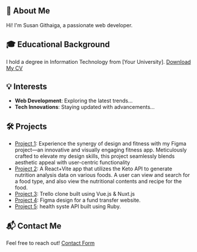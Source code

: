 ## 📝 About Me
Hi! I'm Susan Githaiga, a passionate web developer.

## 🎓 Educational Background
I hold a degree in Information Technology from [Your University]. [Download My CV](https://drive.google.com/file/d/1PVHERgtAWoa4UepEhJsUyHOLZDSzvHK_/view?usp=sharing)

## 💡 Interests
- **Web Development**: Exploring the latest trends...
- **Tech Innovations**: Staying updated with advancements...

## 🛠️ Projects
- [Project 1](https://www.figma.com/proto/d2ZKTO8DG0XSo31wZX3M5r/FitLinka-app?type=design&node-id=1-2&t=nU95ESTnZ0qeUzeu-1&scaling=scale-down&page-id=0%3A1&starting-point-node-id=1%3A2&show-proto-sidebar=1&mode=design): Experience the synergy of design and fitness with my Figma project—an innovative and visually engaging fitness app. Meticulously crafted to elevate my design skills, this project seamlessly blends aesthetic appeal with user-centric functionality
- [Project 2](https://health-api-kappa.vercel.app/): A React+Vite app that utilizes the Keto API to generate nutrition analysis data on various foods. A user can view and search for a food type, and also view the nutritional contents and recipe for the food.
- [Project 3](https://trello-clone-gilt-psi.vercel.app/): Trello clone built using Vue.js & Nuxt.js
- [Project 4](https://www.figma.com/proto/Vhy2qKw1NESTEQLHRULJwu/KenUcash?type=design&node-id=2-27&t=6FKOELqRijYEGBtU-1&scaling=scale-down&page-id=0%3A1&starting-point-node-id=2%3A27&mode=design): Figma design for a fund transfer website.
- [Project 5](https://github.com/SusanGithaigaN/health-api-backend):  health syste API built using Ruby.

## 📬 Contact Me
Feel free to reach out! [Contact Form](http://localhost:5500/#contact)